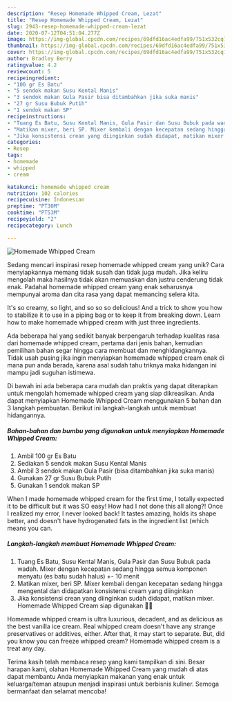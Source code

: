 ```yaml
---
description: "Resep Homemade Whipped Cream, Lezat"
title: "Resep Homemade Whipped Cream, Lezat"
slug: 2943-resep-homemade-whipped-cream-lezat
date: 2020-07-12T04:51:04.277Z
image: https://img-global.cpcdn.com/recipes/69dfd16ac4edfa99/751x532cq70/homemade-whipped-cream-foto-resep-utama.jpg
thumbnail: https://img-global.cpcdn.com/recipes/69dfd16ac4edfa99/751x532cq70/homemade-whipped-cream-foto-resep-utama.jpg
cover: https://img-global.cpcdn.com/recipes/69dfd16ac4edfa99/751x532cq70/homemade-whipped-cream-foto-resep-utama.jpg
author: Bradley Berry
ratingvalue: 4.2
reviewcount: 5
recipeingredient:
- "100 gr Es Batu"
- "5 sendok makan Susu Kental Manis"
- "3 sendok makan Gula Pasir bisa ditambahkan jika suka manis"
- "27 gr Susu Bubuk Putih"
- "1 sendok makan SP"
recipeinstructions:
- "Tuang Es Batu, Susu Kental Manis, Gula Pasir dan Susu Bubuk pada wadah. Mixer dengan kecepatan sedang hingga semua komponen menyatu (es batu sudah halus) +- 10 menit"
- "Matikan mixer, beri SP. Mixer kembali dengan kecepatan sedang hingga mengental dan didapatkan konsistensi cream yang diinginkan"
- "Jika konsistensi crean yang diinginkan sudah didapat, matikan mixer. Homemade Whipped Cream siap digunakan 👌🏻"
categories:
- Resep
tags:
- homemade
- whipped
- cream

katakunci: homemade whipped cream 
nutrition: 102 calories
recipecuisine: Indonesian
preptime: "PT30M"
cooktime: "PT53M"
recipeyield: "2"
recipecategory: Lunch

---
```



![Homemade Whipped Cream](https://img-global.cpcdn.com/recipes/69dfd16ac4edfa99/751x532cq70/homemade-whipped-cream-foto-resep-utama.jpg)

Sedang mencari inspirasi resep homemade whipped cream yang unik? Cara menyiapkannya memang tidak susah dan tidak juga mudah. Jika keliru mengolah maka hasilnya tidak akan memuaskan dan justru cenderung tidak enak. Padahal homemade whipped cream yang enak seharusnya mempunyai aroma dan cita rasa yang dapat memancing selera kita.

It&#39;s so creamy, so light, and so so so delicious! And a trick to show you how to stabilize it to use in a piping bag or to keep it from breaking down. Learn how to make homemade whipped cream with just three ingredients.

Ada beberapa hal yang sedikit banyak berpengaruh terhadap kualitas rasa dari homemade whipped cream, pertama dari jenis bahan, kemudian pemilihan bahan segar hingga cara membuat dan menghidangkannya. Tidak usah pusing jika ingin menyiapkan homemade whipped cream enak di mana pun anda berada, karena asal sudah tahu triknya maka hidangan ini mampu jadi suguhan istimewa.


Di bawah ini ada beberapa cara mudah dan praktis yang dapat diterapkan untuk mengolah homemade whipped cream yang siap dikreasikan. Anda dapat menyiapkan Homemade Whipped Cream menggunakan 5 bahan dan 3 langkah pembuatan. Berikut ini langkah-langkah untuk membuat hidangannya.

<!--inarticleads1-->

##### Bahan-bahan dan bumbu yang digunakan untuk menyiapkan Homemade Whipped Cream:

1. Ambil 100 gr Es Batu
1. Sediakan 5 sendok makan Susu Kental Manis
1. Ambil 3 sendok makan Gula Pasir (bisa ditambahkan jika suka manis)
1. Gunakan 27 gr Susu Bubuk Putih
1. Gunakan 1 sendok makan SP


When I made homemade whipped cream for the first time, I totally expected it to be difficult but it was SO easy! How had I not done this all along?! Once I realized my error, I never looked back! It tastes amazing, holds its shape better, and doesn&#39;t have hydrogenated fats in the ingredient list (which means you can. 

<!--inarticleads2-->

##### Langkah-langkah membuat Homemade Whipped Cream:

1. Tuang Es Batu, Susu Kental Manis, Gula Pasir dan Susu Bubuk pada wadah. Mixer dengan kecepatan sedang hingga semua komponen menyatu (es batu sudah halus) +- 10 menit
1. Matikan mixer, beri SP. Mixer kembali dengan kecepatan sedang hingga mengental dan didapatkan konsistensi cream yang diinginkan
1. Jika konsistensi crean yang diinginkan sudah didapat, matikan mixer. Homemade Whipped Cream siap digunakan 👌🏻


Homemade whipped cream is ultra luxurious, decadent, and as delicious as the best vanilla ice cream. Real whipped cream doesn&#39;t have any strange preservatives or additives, either. After that, it may start to separate. But, did you know you can freeze whipped cream? Homemade whipped cream is a treat any day. 

Terima kasih telah membaca resep yang kami tampilkan di sini. Besar harapan kami, olahan Homemade Whipped Cream yang mudah di atas dapat membantu Anda menyiapkan makanan yang enak untuk keluarga/teman ataupun menjadi inspirasi untuk berbisnis kuliner. Semoga bermanfaat dan selamat mencoba!
